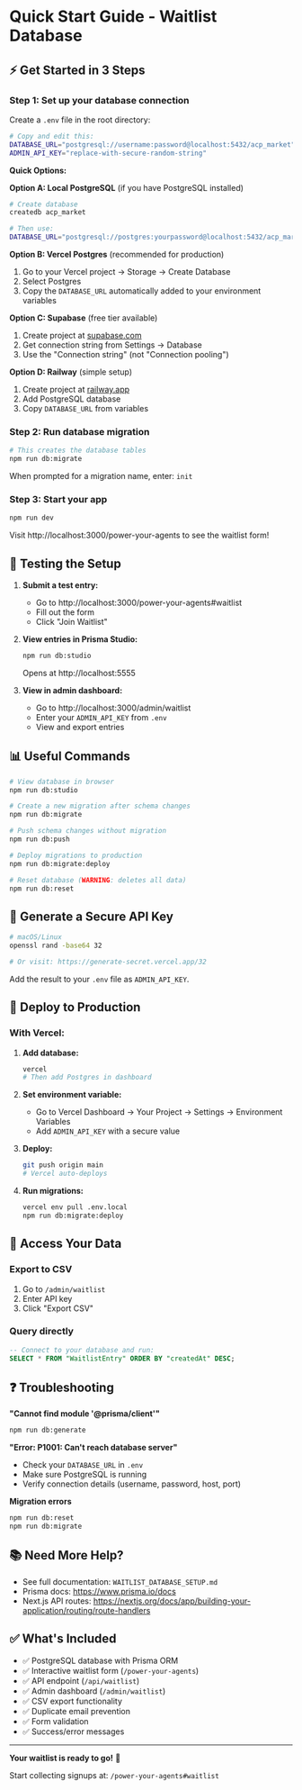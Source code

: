 # Quick Start Guide - Waitlist Database

## ⚡ Get Started in 3 Steps

### Step 1: Set up your database connection

Create a `.env` file in the root directory:

```bash
# Copy and edit this:
DATABASE_URL="postgresql://username:password@localhost:5432/acp_market"
ADMIN_API_KEY="replace-with-secure-random-string"
```

**Quick Options:**

**Option A: Local PostgreSQL** (if you have PostgreSQL installed)
```bash
# Create database
createdb acp_market

# Then use:
DATABASE_URL="postgresql://postgres:yourpassword@localhost:5432/acp_market"
```

**Option B: Vercel Postgres** (recommended for production)
1. Go to your Vercel project → Storage → Create Database
2. Select Postgres
3. Copy the `DATABASE_URL` automatically added to your environment variables

**Option C: Supabase** (free tier available)
1. Create project at [supabase.com](https://supabase.com)
2. Get connection string from Settings → Database
3. Use the "Connection string" (not "Connection pooling")

**Option D: Railway** (simple setup)
1. Create project at [railway.app](https://railway.app)
2. Add PostgreSQL database
3. Copy `DATABASE_URL` from variables

### Step 2: Run database migration

```bash
# This creates the database tables
npm run db:migrate
```

When prompted for a migration name, enter: `init`

### Step 3: Start your app

```bash
npm run dev
```

Visit http://localhost:3000/power-your-agents to see the waitlist form!

## 🎯 Testing the Setup

1. **Submit a test entry:**
   - Go to http://localhost:3000/power-your-agents#waitlist
   - Fill out the form
   - Click "Join Waitlist"

2. **View entries in Prisma Studio:**
   ```bash
   npm run db:studio
   ```
   Opens at http://localhost:5555

3. **View in admin dashboard:**
   - Go to http://localhost:3000/admin/waitlist
   - Enter your `ADMIN_API_KEY` from `.env`
   - View and export entries

## 📊 Useful Commands

```bash
# View database in browser
npm run db:studio

# Create a new migration after schema changes
npm run db:migrate

# Push schema changes without migration
npm run db:push

# Deploy migrations to production
npm run db:migrate:deploy

# Reset database (WARNING: deletes all data)
npm run db:reset
```

## 🔑 Generate a Secure API Key

```bash
# macOS/Linux
openssl rand -base64 32

# Or visit: https://generate-secret.vercel.app/32
```

Add the result to your `.env` file as `ADMIN_API_KEY`.

## 🚀 Deploy to Production

### With Vercel:

1. **Add database:**
   ```bash
   vercel
   # Then add Postgres in dashboard
   ```

2. **Set environment variable:**
   - Go to Vercel Dashboard → Your Project → Settings → Environment Variables
   - Add `ADMIN_API_KEY` with a secure value

3. **Deploy:**
   ```bash
   git push origin main
   # Vercel auto-deploys
   ```

4. **Run migrations:**
   ```bash
   vercel env pull .env.local
   npm run db:migrate:deploy
   ```

## 📧 Access Your Data

### Export to CSV
1. Go to `/admin/waitlist`
2. Enter API key
3. Click "Export CSV"

### Query directly
```sql
-- Connect to your database and run:
SELECT * FROM "WaitlistEntry" ORDER BY "createdAt" DESC;
```

## ❓ Troubleshooting

**"Cannot find module '@prisma/client'"**
```bash
npm run db:generate
```

**"Error: P1001: Can't reach database server"**
- Check your `DATABASE_URL` in `.env`
- Make sure PostgreSQL is running
- Verify connection details (username, password, host, port)

**Migration errors**
```bash
npm run db:reset
npm run db:migrate
```

## 📚 Need More Help?

- See full documentation: `WAITLIST_DATABASE_SETUP.md`
- Prisma docs: https://www.prisma.io/docs
- Next.js API routes: https://nextjs.org/docs/app/building-your-application/routing/route-handlers

## ✅ What's Included

- ✅ PostgreSQL database with Prisma ORM
- ✅ Interactive waitlist form (`/power-your-agents`)
- ✅ API endpoint (`/api/waitlist`)
- ✅ Admin dashboard (`/admin/waitlist`)
- ✅ CSV export functionality
- ✅ Duplicate email prevention
- ✅ Form validation
- ✅ Success/error messages

---

**Your waitlist is ready to go!** 🎉

Start collecting signups at: `/power-your-agents#waitlist`

